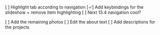 [ ] Highlight tab according to navigation
[✓] Add keybindings for the slideshow + remove item highlighting
[ ] Next 13.4 navigation cool?

[ ] Add the remaining photos
[ ] Edit the about text
[ ] Add descriptions for the projects
